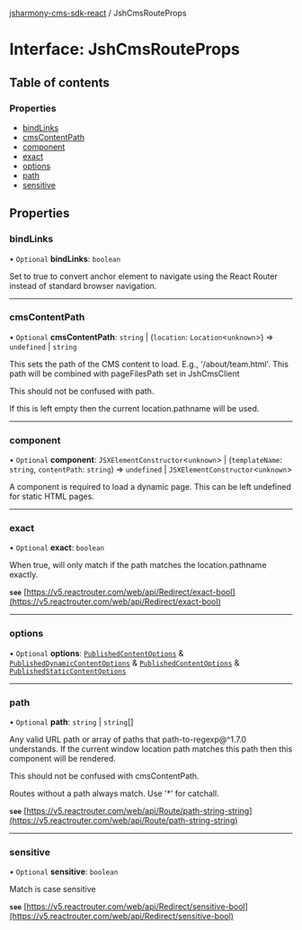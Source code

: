 [jsharmony-cms-sdk-react](../README.md) / JshCmsRouteProps

# Interface: JshCmsRouteProps

## Table of contents

### Properties

- [bindLinks](JshCmsRouteProps.md#bindlinks)
- [cmsContentPath](JshCmsRouteProps.md#cmscontentpath)
- [component](JshCmsRouteProps.md#component)
- [exact](JshCmsRouteProps.md#exact)
- [options](JshCmsRouteProps.md#options)
- [path](JshCmsRouteProps.md#path)
- [sensitive](JshCmsRouteProps.md#sensitive)

## Properties

### bindLinks

• `Optional` **bindLinks**: `boolean`

Set to true to convert anchor element to navigate using the React
Router instead of standard browser navigation.

___

### cmsContentPath

• `Optional` **cmsContentPath**: `string` \| (`location`: `Location`<`unknown`\>) => `undefined` \| `string`

This sets the path of the CMS content to load.
E.g., '/about/team.html'.
This path will be combined with pageFilesPath set in JshCmsClient

This should not be confused with path.

If this is left empty then the current location.pathname will be used.

___

### component

• `Optional` **component**: `JSXElementConstructor`<`unknown`\> \| (`templateName`: `string`, `contentPath`: `string`) => `undefined` \| `JSXElementConstructor`<`unknown`\>

A component is required to load a dynamic page.
This can be left undefined for static HTML pages.

___

### exact

• `Optional` **exact**: `boolean`

When true, will only match if the path matches the location.pathname exactly.

**`see`** [https://v5.reactrouter.com/web/api/Redirect/exact-bool](https://v5.reactrouter.com/web/api/Redirect/exact-bool)

___

### options

• `Optional` **options**: [`PublishedContentOptions`](PublishedContentOptions.md) & [`PublishedDynamicContentOptions`](PublishedDynamicContentOptions.md) & [`PublishedContentOptions`](PublishedContentOptions.md) & [`PublishedStaticContentOptions`](PublishedStaticContentOptions.md)

___

### path

• `Optional` **path**: `string` \| `string`[]

Any valid URL path or array of paths that path-to-regexp\@^1.7.0 understands.
If the current window location path matches this path then this component will be
rendered.

This should not be confused with cmsContentPath.

Routes without a path always match. Use  '*' for catchall.

**`see`** [https://v5.reactrouter.com/web/api/Route/path-string-string](https://v5.reactrouter.com/web/api/Route/path-string-string)

___

### sensitive

• `Optional` **sensitive**: `boolean`

Match is case sensitive

**`see`** [https://v5.reactrouter.com/web/api/Redirect/sensitive-bool](https://v5.reactrouter.com/web/api/Redirect/sensitive-bool)
